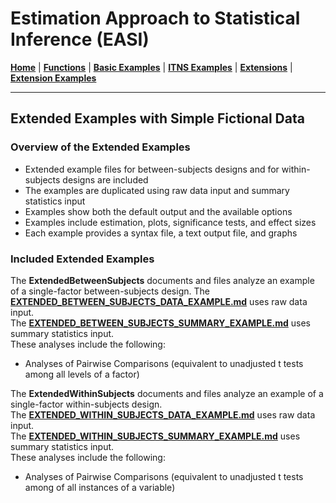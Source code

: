 # Estimation Approach to Statistical Inference (EASI)

[**Home**](https://github.com/cwendorf/EASI/) | 
[**Functions**](https://github.com/cwendorf/EASI/tree/master/A-Functions) | 
[**Basic Examples**](https://github.com/cwendorf/EASI/tree/master/B-BasicExamples) | 
[**ITNS Examples**](https://github.com/cwendorf/EASI/tree/master/C-ITNSExamples) | 
[**Extensions**](https://github.com/cwendorf/EASI/tree/master/D-Extensions) | 
[**Extension Examples**](https://github.com/cwendorf/EASI/tree/master/E-ExtensionExamples) 

---

## Extended Examples with Simple Fictional Data

### Overview of the Extended Examples

- Extended example files for between-subjects designs and for within-subjects designs are included
- The examples are duplicated using raw data input and summary statistics input
- Examples show both the default output and the available options
- Examples include estimation, plots, significance tests, and effect sizes
- Each example provides a syntax file, a text output file, and graphs

### Included Extended Examples

The **ExtendedBetweenSubjects** documents and files analyze an example of a single-factor between-subjects design. 
The [**EXTENDED_BETWEEN_SUBJECTS_DATA_EXAMPLE.md**](./EXTENDED_BETWEEN_SUBJECTS_DATA_EXAMPLE.md) uses raw data input.  
The [**EXTENDED_BETWEEN_SUBJECTS_SUMMARY_EXAMPLE.md**](./EXTENDED_BETWEEN_SUBJECTS_SUMMARY_EXAMPLE.md) uses summary statistics input.  
These analyses include the following:

- Analyses of Pairwise Comparisons (equivalent to unadjusted t tests among all levels of a factor)

The **ExtendedWithinSubjects** documents and files analyze an example of a single-factor within-subjects design.  
The [**EXTENDED_WITHIN_SUBJECTS_DATA_EXAMPLE.md**](./EXTENDED_WITHIN_SUBJECTS_DATA_EXAMPLE.md) uses raw data input.  
The [**EXTENDED_WITHIN_SUBJECTS_SUMMARY_EXAMPLE.md**](./EXTENDED_WITHIN_SUBJECTS_SUMMARY_EXAMPLE.md) uses summary statistics input.  
These analyses include the following:

- Analyses of Pairwise Comparisons (equivalent to unadjusted t tests among of all instances of a variable)
